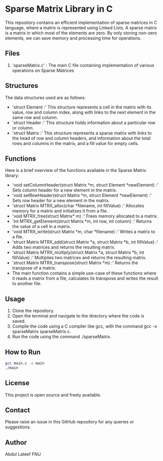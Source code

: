 # Sparse Matrix Library in C
This repository contains an efficient implementation of sparse matrices in C language, where a matrix is represented using Linked Lists. A sparse matrix is a matrix in which most of the elements are zero. By only storing non-zero elements, we can save memory and processing time for operations.

## Files
1. 'sparseMatrix.c' : The main C file containing implementation of various operations on Sparse Matrices

## Structures
The data structures used are as follows:

* 'struct Element :' This structure represents a cell in the matrix with its value, row and column index, along with links to the next element in the same row and column.
* 'struct Header :' This structure holds information about a particular row or column.
* 'struct Matrix :' This structure represents a sparse matrix with links to the head of row and column headers, and information about the total rows and columns in the matrix, and a fill value for empty cells.

## Functions
Here is a brief overview of the functions available in the Sparse Matrix library:

* 'void setColumnHeader(struct Matrix *m, struct Element *newElement) :' Sets column header for a new element in the matrix.
* 'void setRowHeader(struct Matrix *m, struct Element *newElement) :' Sets row header for a new element in the matrix.
* 'struct Matrix MTRX_alloc(char *filename, int fillValue) :' Allocates memory for a matrix and initializes it from a file.
* 'void MTRX_free(struct Matrix* m) :' Frees memory allocated to a matrix.
* 'int MTRX_getElement(struct Matrix *m, int row, int column) :' Returns the value of a cell in a matrix.
* 'void MTRX_write(struct Matrix *m, char *filename) :' Writes a matrix to a file.
* 'struct Matrix MTRX_add(struct Matrix *a, struct Matrix *b, int fillValue) :' Adds two matrices and returns the resulting matrix.
* 'struct Matrix MTRX_multiply(struct Matrix *a, struct Matrix *b, int fillValue) :' Multiplies two matrices and returns the resulting matrix.
* 'struct Matrix MTRX_transpose(struct Matrix *m) :' Returns the transpose of a matrix.
* The main function contains a simple use-case of these functions where it reads a matrix from a file, calculates its transpose and writes the result to another file.

## Usage
1. Clone the repository.
2. Open the terminal and navigate to the directory where the code is saved.
3. Compile the code using a C compiler like gcc, with the command gcc -o sparseMatrix sparseMatrix.c.
4. Run the code using the command ./sparseMatrix.

## How to Run

```bash
gcc main.c -o main
./main
```

## License
This project is open source and freely available.

## Contact
Please raise an issue in this GitHub repository for any queries or suggestions.

## Author
Abdul Lateef FNU

